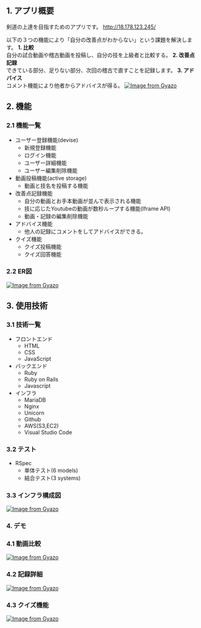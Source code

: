 ## 1. アプリ概要
剣道の上達を目指すためのアプリです。
http://18.178.123.245/

以下の３つの機能により「自分の改善点がわからない」という課題を解決します。
**1. 比較**<br>自分の試合動画や稽古動画を投稿し、自分の技を上級者と比較する。
**2. 改善点記録**<br>できている部分、足りない部分、次回の稽古で直すことを記録します。
**3. アドバイス**<br>コメント機能により他者からアドバイスが得る。
[![Image from Gyazo](https://i.gyazo.com/7fb8e728c2ff720056b4b4d11d201424.gif)](https://gyazo.com/7fb8e728c2ff720056b4b4d11d201424)

## 2. 機能
### 2.1 機能一覧
* ユーザー登録機能(devise)
  * 新規登録機能
  * ログイン機能
  * ユーザー詳細機能
  * ユーザー編集削除機能
* 動画投稿機能(active storage)
  * 動画と技名を投稿する機能
* 改善点記録機能
  * 自分の動画とお手本動画が並んで表示される機能
  * 技に応じたYoutubeの動画が数秒ループする機能(Iframe API)
  * 動画・記録の編集削除機能
* アドバイス機能
  * 他人の記録にコメントをしてアドバイスができる。
* クイズ機能
  * クイズ投稿機能
  * クイズ回答機能

### 2.2 ER図
[![Image from Gyazo](https://i.gyazo.com/df95d67074fe5a3da39ba2c4ff49b1fd.png)](https://gyazo.com/df95d67074fe5a3da39ba2c4ff49b1fd)

## 3. 使用技術
### 3.1 技術一覧
* フロントエンド
  * HTML
  * CSS
  * JavaScript
* バックエンド
  * Ruby
  * Ruby on Rails
  * Javascript
* インフラ
  * MariaDB
  * Nginx
  * Unicorn
  * Github
  * AWS(S3,EC2)
  * Visual Studio Code

### 3.2 テスト
* RSpec
  * 単体テスト(6 models)
  * 結合テスト(3 systems)

### 3.3 インフラ構成図
[![Image from Gyazo](https://i.gyazo.com/2f9385c53c574a75ba342e09df8505c0.png)](https://gyazo.com/2f9385c53c574a75ba342e09df8505c0)

### 4. デモ
### 4.1 動画比較
[![Image from Gyazo](https://i.gyazo.com/675fc381e3c52ebb25dac8c3f28ce0c9.gif)](https://gyazo.com/675fc381e3c52ebb25dac8c3f28ce0c9)

### 4.2 記録詳細
[![Image from Gyazo](https://i.gyazo.com/af9eb2cac1e3924c2b55f50f65611f89.gif)](https://gyazo.com/af9eb2cac1e3924c2b55f50f65611f89)

### 4.3 クイズ機能
[![Image from Gyazo](https://i.gyazo.com/af9eb2cac1e3924c2b55f50f65611f89.gif)](https://gyazo.com/af9eb2cac1e3924c2b55f50f65611f89)
